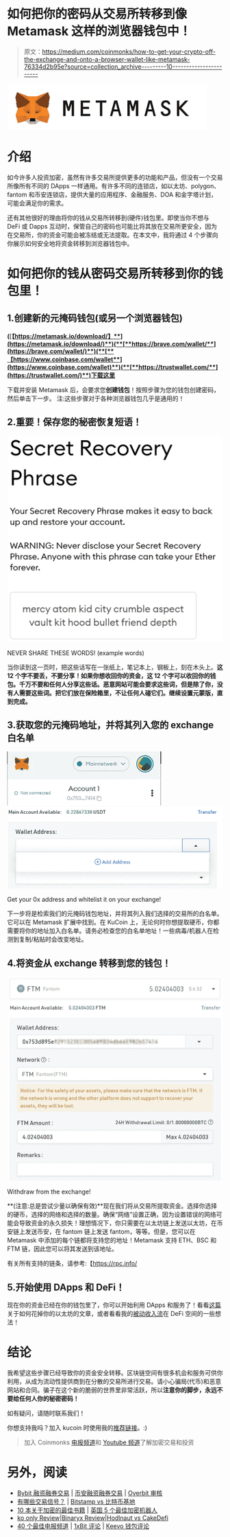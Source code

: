 # 如何把你的密码从交易所转移到像 Metamask 这样的浏览器钱包中！

> 原文：<https://medium.com/coinmonks/how-to-get-your-crypto-off-the-exchange-and-onto-a-browser-wallet-like-metamask-76334d2b95e?source=collection_archive---------10----------------------->

![](img/de59261a90ff77334f41e059534a17a7.png)

# 介绍

如今许多人投资加密，虽然有许多交易所提供更多的功能和产品，但没有一个交易所像所有不同的 DApps 一样通用。有许多不同的连锁店，如以太坊、polygon、fantom 和币安连锁店，提供大量的应用程序、金融服务、DOA 和金字塔计划，可能会满足你的需求。

还有其他很好的理由将你的钱从交易所转移到(硬件)钱包里。即使当你不想与 DeFi 或 Dapps 互动时，保管自己的密码也可能比将其放在交易所更安全，因为在交易所，你的资金可能会被冻结或无法提取。在本文中，我将通过 4 个步骤向你展示如何安全地将资金转移到浏览器钱包中。

# 如何把你的钱从密码交易所转移到你的钱包里！

## 1.创建新的元掩码钱包(或另一个浏览器钱包)

**(**[**【https://metamask.io/download/】**](https://metamask.io/download/)**)(**[**https://brave.com/wallet/**](https://brave.com/wallet/)**)(**[**【https://www.coinbase.com/wallet**](https://www.coinbase.com/wallet)**)(**[**https://trustwallet.com/**](https://trustwallet.com/)**)下载这里**

下载并安装 Metamask 后，会要求您**创建钱包**！按照步骤为您的钱包创建密码，然后单击下一步。
注:这些步骤对于各种浏览器钱包几乎是通用的！

## 2.重要！保存您的秘密恢复短语！

![](img/ca1a6fe3b52998cb667b044759a4f76d.png)

NEVER SHARE THESE WORDS! (example words)

当你读到这一页时，把这些话写在一张纸上，笔记本上，钢板上，刻在木头上。**这 12 个字不要丢，不要分享！如果你想收回你的资金，这 12 个字可以收回你的钱包。千万不要和任何人分享这些话。恶意网站可能会要求这些词，但是除了你，没有人需要这些词。把它们放在保险箱里，不让任何人碰它们。继续设置元蒙版，直到完成。**

## 3.获取您的元掩码地址，并将其列入您的 exchange 白名单

![](img/dea8151aa05a50070576d76a562c6677.png)![](img/0acefbd44cd4a7bedbccfabdb79b8a8d.png)

Get your 0x address and whitelist it on your exchange!

下一步将是检索我们的元掩码钱包地址，并将其列入我们选择的交易所的白名单。它可以在 Metamask 扩展中找到。在 KuCoin 上，无论何时你想提取硬币，你都需要将你的地址加入白名单。请务必检查您的白名单地址！一些病毒/机器人在检测到复制/粘贴时会改变地址。

## 4.将资金从 exchange 转移到您的钱包！

![](img/ee5e2a1bc0397441f852969d4eb0a028.png)

Withdraw from the exchange!

**(注意:总是尝试少量以确保有效)**现在我们将从交易所提取资金。选择你选择的硬币，选择的网络和选择的数量。确保“网络”设置正确，因为设置错误的网络可能会导致资金的永久损失！理想情况下，你只需要在以太坊链上发送以太坊，在币安链上发送币安，在 fantom 链上发送 fantom，等等。但是，您可以在 Metamask 中添加的每个链都将支持您的地址！Metamask 支持 ETH、BSC 和 FTM 链，因此您可以将其发送到该地址。

有关所有支持的链条，请参考:【https://rpc.info/ 

## 5.开始使用 DApps 和 DeFi！

现在你的资金已经在你的钱包里了，你可以开始利用 DApps 和服务了！看看[这篇](/coinmonks/low-ethereum-gas-fees-what-to-do-now-16897664c0d7?source=user_profile---------1-------------------------------)关于如何花掉你的以太坊的文章，或者看看我的[被动收入流](/coinmonks/500-a-month-my-passive-crypto-income-stream-of-february-fca6185f2149?source=user_profile---------3-------------------------------)在 DeFi 空间的一些想法！

# 结论

我希望这些步骤已经导致你的资金安全转移。区块链空间有很多机会和服务可供你利用，从成为流动性提供商到在分散的交易所进行交易。请小心骗局(代币)和恶意网站和合同。骗子在这个新的脆弱的世界里非常活跃，所以**注意你的脚步，永远不要给任何人你的秘密密码！**

如有疑问，请随时联系我们！

你想支持我吗？加入 kucoin 时使用我的[推荐链接](https://www.kucoin.com/ucenter/signup?rcode=1de5d)。:)

> 加入 Coinmonks [电报频道](https://t.me/coincodecap)和 [Youtube 频道](https://www.youtube.com/c/coinmonks/videos)了解加密交易和投资

# 另外，阅读

*   [Bybit 融资融券交易](/coinmonks/bybit-margin-trading-e5071676244e) | [币安融资融券交易](/coinmonks/binance-margin-trading-c9eb5e9d2116) | [Overbit 审核](/coinmonks/overbit-review-9446ed4f2188)
*   [有哪些交易信号？](https://coincodecap.com/trading-signal) | [Bitstamp vs 比特币基地](https://coincodecap.com/bitstamp-coinbase)
*   [10 本关于加密的最佳书籍](https://coincodecap.com/best-crypto-books) | [英国 5 个最佳加密机器人](https://coincodecap.com/uk-trading-bots)
*   [ko only Review](https://coincodecap.com/koinly-review)|[Binaryx Review](https://coincodecap.com/binaryx-review)|[Hodlnaut vs CakeDefi](https://coincodecap.com/hodlnaut-vs-cakedefi-vs-celsius)
*   [40 个最佳电报频道](https://coincodecap.com/best-telegram-channels) | [1xBit 评论](https://coincodecap.com/1xbit-review) | [Keevo 钱包评论](https://coincodecap.com/keevo-wallet-review)